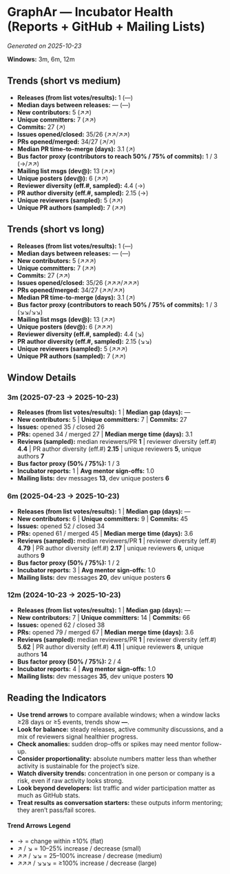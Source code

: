 # GraphAr — Incubator Health (Reports + GitHub + Mailing Lists)
_Generated on 2025-10-23_

**Windows:** 3m, 6m, 12m

## Trends (short vs medium)

- **Releases (from list votes/results):** 1 (—)
- **Median days between releases:** — (—)
- **New contributors:** 5 (↗↗)
- **Unique committers:** 7 (↗↗)
- **Commits:** 27 (↗)
- **Issues opened/closed:** 35/26 (↗↗/↗↗)
- **PRs opened/merged:** 34/27 (↗/↗)
- **Median PR time-to-merge (days):** 3.1 (↗)
- **Bus factor proxy (contributors to reach 50% / 75% of commits):** 1 / 3 (→/↗↗)
- **Mailing list msgs (dev@):** 13 (↗↗)
- **Unique posters (dev@):** 6 (↗↗)
- **Reviewer diversity (eff.#, sampled):** 4.4 (→)
- **PR author diversity (eff.#, sampled):** 2.15 (→)
- **Unique reviewers (sampled):** 5 (↗↗)
- **Unique PR authors (sampled):** 7 (↗↗)

## Trends (short vs long)

- **Releases (from list votes/results):** 1 (—)
- **Median days between releases:** — (—)
- **New contributors:** 5 (↗↗↗)
- **Unique committers:** 7 (↗↗)
- **Commits:** 27 (↗↗)
- **Issues opened/closed:** 35/26 (↗↗↗/↗↗↗)
- **PRs opened/merged:** 34/27 (↗↗/↗↗)
- **Median PR time-to-merge (days):** 3.1 (↗)
- **Bus factor proxy (contributors to reach 50% / 75% of commits):** 1 / 3 (↘↘/↘↘)
- **Mailing list msgs (dev@):** 13 (↗↗)
- **Unique posters (dev@):** 6 (↗↗↗)
- **Reviewer diversity (eff.#, sampled):** 4.4 (↘)
- **PR author diversity (eff.#, sampled):** 2.15 (↘↘)
- **Unique reviewers (sampled):** 5 (↗↗↗)
- **Unique PR authors (sampled):** 7 (↗↗)

## Window Details
### 3m  (2025-07-23 → 2025-10-23)
- **Releases (from list votes/results):** 1  |  **Median gap (days):** —
- **New contributors:** 5  |  **Unique committers:** 7  |  **Commits:** 27
- **Issues:** opened 35 / closed 26
- **PRs:** opened 34 / merged 27  |  **Median merge time (days):** 3.1
- **Reviews (sampled):** median reviewers/PR **1**  |  reviewer diversity (eff.#) **4.4**  |  PR author diversity (eff.#) **2.15**  |  unique reviewers **5**, unique authors **7**
- **Bus factor proxy (50% / 75%):** 1 / 3
- **Incubator reports:** 1  |  **Avg mentor sign-offs:** 1.0
- **Mailing lists:** dev messages **13**, dev unique posters **6**

### 6m  (2025-04-23 → 2025-10-23)
- **Releases (from list votes/results):** 1  |  **Median gap (days):** —
- **New contributors:** 6  |  **Unique committers:** 9  |  **Commits:** 45
- **Issues:** opened 52 / closed 34
- **PRs:** opened 61 / merged 45  |  **Median merge time (days):** 3.6
- **Reviews (sampled):** median reviewers/PR **1**  |  reviewer diversity (eff.#) **4.79**  |  PR author diversity (eff.#) **2.17**  |  unique reviewers **6**, unique authors **9**
- **Bus factor proxy (50% / 75%):** 1 / 2
- **Incubator reports:** 3  |  **Avg mentor sign-offs:** 1.0
- **Mailing lists:** dev messages **20**, dev unique posters **6**

### 12m  (2024-10-23 → 2025-10-23)
- **Releases (from list votes/results):** 1  |  **Median gap (days):** —
- **New contributors:** 7  |  **Unique committers:** 14  |  **Commits:** 66
- **Issues:** opened 62 / closed 38
- **PRs:** opened 79 / merged 67  |  **Median merge time (days):** 3.6
- **Reviews (sampled):** median reviewers/PR **1**  |  reviewer diversity (eff.#) **5.62**  |  PR author diversity (eff.#) **4.11**  |  unique reviewers **8**, unique authors **14**
- **Bus factor proxy (50% / 75%):** 2 / 4
- **Incubator reports:** 4  |  **Avg mentor sign-offs:** 1.0
- **Mailing lists:** dev messages **35**, dev unique posters **10**

## Reading the Indicators
- **Use trend arrows** to compare available windows; when a window lacks ≥28 days or ≥5 events, trends show **—**.
- **Look for balance:** steady releases, active community discussions, and a mix of reviewers signal healthier progress.
- **Check anomalies:** sudden drop-offs or spikes may need mentor follow-up.
- **Consider proportionality:** absolute numbers matter less than whether activity is sustainable for the project’s size.
- **Watch diversity trends:** concentration in one person or company is a risk, even if raw activity looks strong.
- **Look beyond developers:** list traffic and wider participation matter as much as GitHub stats.
- **Treat results as conversation starters:** these outputs inform mentoring; they aren’t pass/fail scores.

#### Trend Arrows Legend
- →  = change within ±10% (flat)
- ↗ / ↘ = 10–25% increase / decrease (small)
- ↗↗ / ↘↘ = 25–100% increase / decrease (medium)
- ↗↗↗ / ↘↘↘ = ≥100% increase / decrease (large)
